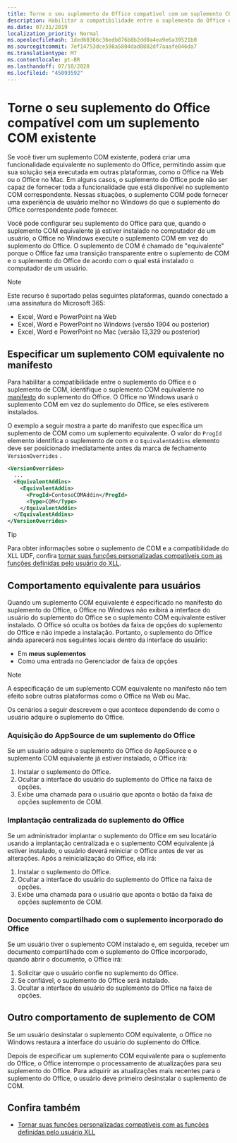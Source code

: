 ```yaml
---
title: Torne o seu suplemento do Office compatível com um suplemento COM existente
description: Habilitar a compatibilidade entre o suplemento do Office e o suplemento COM equivalente
ms.date: 07/31/2019
localization_priority: Normal
ms.openlocfilehash: 1ded60366c36edb876b8b2dd0a4ea9e6a39521b0
ms.sourcegitcommit: 7ef14753dce598a5804dad8802df7aaafe046da7
ms.translationtype: MT
ms.contentlocale: pt-BR
ms.lasthandoff: 07/10/2020
ms.locfileid: "45093592"
---
```

# <a name="make-your-office-add-in-compatible-with-an-existing-com-add-in"></a>Torne o seu suplemento do Office compatível com um suplemento COM existente

Se você tiver um suplemento COM existente, poderá criar uma funcionalidade equivalente no suplemento do Office, permitindo assim que sua solução seja executada em outras plataformas, como o Office na Web ou o Office no Mac. Em alguns casos, o suplemento do Office pode não ser capaz de fornecer toda a funcionalidade que está disponível no suplemento COM correspondente. Nessas situações, o suplemento COM pode fornecer uma experiência de usuário melhor no Windows do que o suplemento do Office correspondente pode fornecer.

Você pode configurar seu suplemento do Office para que, quando o suplemento COM equivalente já estiver instalado no computador de um usuário, o Office no Windows execute o suplemento COM em vez do suplemento do Office. O suplemento de COM é chamado de "equivalente" porque o Office faz uma transição transparente entre o suplemento de COM e o suplemento do Office de acordo com o qual está instalado o computador de um usuário.

> [!NOTE]
> Este recurso é suportado pelas seguintes plataformas, quando conectado a uma assinatura do Microsoft 365:
> - Excel, Word e PowerPoint na Web
> - Excel, Word e PowerPoint no Windows (versão 1904 ou posterior)
> - Excel, Word e PowerPoint no Mac (versão 13,329 ou posterior)

## <a name="specify-an-equivalent-com-add-in-in-the-manifest"></a>Especificar um suplemento COM equivalente no manifesto

Para habilitar a compatibilidade entre o suplemento do Office e o suplemento de COM, identifique o suplemento COM equivalente no [manifesto](add-in-manifests.md) do suplemento do Office. O Office no Windows usará o suplemento COM em vez do suplemento do Office, se eles estiverem instalados.

O exemplo a seguir mostra a parte do manifesto que especifica um suplemento de COM como um suplemento equivalente. O valor do `ProgId` elemento identifica o suplemento de com e o `EquivalentAddins` elemento deve ser posicionado imediatamente antes da marca de fechamento `VersionOverrides` .

```xml
<VersionOverrides>
  ...
  <EquivalentAddins>
    <EquivalentAddin>
      <ProgId>ContosoCOMAddin</ProgId>
      <Type>COM</Type>
    </EquivalentAddin>
  </EquivalentAddins>
</VersionOverrides>
```

> [!TIP]
> Para obter informações sobre o suplemento de COM e a compatibilidade do XLL UDF, confira [tornar suas funções personalizadas compatíveis com as funções definidas pelo usuário do XLL](../excel/make-custom-functions-compatible-with-xll-udf.md).

## <a name="equivalent-behavior-for-users"></a>Comportamento equivalente para usuários

Quando um suplemento COM equivalente é especificado no manifesto do suplemento do Office, o Office no Windows não exibirá a interface do usuário do suplemento do Office se o suplemento COM equivalente estiver instalado. O Office só oculta os botões da faixa de opções do suplemento do Office e não impede a instalação. Portanto, o suplemento do Office ainda aparecerá nos seguintes locais dentro da interface do usuário:

- Em **meus suplementos**
- Como uma entrada no Gerenciador de faixa de opções

> [!NOTE]
> A especificação de um suplemento COM equivalente no manifesto não tem efeito sobre outras plataformas como o Office na Web ou Mac.

Os cenários a seguir descrevem o que acontece dependendo de como o usuário adquire o suplemento do Office.

### <a name="appsource-acquisition-of-an-office-add-in"></a>Aquisição do AppSource de um suplemento do Office

Se um usuário adquire o suplemento do Office do AppSource e o suplemento COM equivalente já estiver instalado, o Office irá:

1. Instalar o suplemento do Office.
2. Ocultar a interface do usuário do suplemento do Office na faixa de opções.
3. Exibe uma chamada para o usuário que aponta o botão da faixa de opções suplemento de COM.

### <a name="centralized-deployment-of-office-add-in"></a>Implantação centralizada do suplemento do Office

Se um administrador implantar o suplemento do Office em seu locatário usando a implantação centralizada e o suplemento COM equivalente já estiver instalado, o usuário deverá reiniciar o Office antes de ver as alterações. Após a reinicialização do Office, ela irá:

1. Instalar o suplemento do Office.
2. Ocultar a interface do usuário do suplemento do Office na faixa de opções.
3. Exibe uma chamada para o usuário que aponta o botão da faixa de opções suplemento de COM.

### <a name="document-shared-with-embedded-office-add-in"></a>Documento compartilhado com o suplemento incorporado do Office

Se um usuário tiver o suplemento COM instalado e, em seguida, receber um documento compartilhado com o suplemento do Office incorporado, quando abrir o documento, o Office irá:

1. Solicitar que o usuário confie no suplemento do Office.
2. Se confiável, o suplemento do Office será instalado.
3. Ocultar a interface do usuário do suplemento do Office na faixa de opções.

## <a name="other-com-add-in-behavior"></a>Outro comportamento de suplemento de COM

Se um usuário desinstalar o suplemento COM equivalente, o Office no Windows restaura a interface do usuário do suplemento do Office.

Depois de especificar um suplemento COM equivalente para o suplemento do Office, o Office interrompe o processamento de atualizações para seu suplemento do Office. Para adquirir as atualizações mais recentes para o suplemento do Office, o usuário deve primeiro desinstalar o suplemento de COM.

## <a name="see-also"></a>Confira também

- [Tornar suas funções personalizadas compatíveis com as funções definidas pelo usuário XLL](../excel/make-custom-functions-compatible-with-xll-udf.md)
